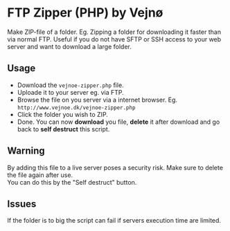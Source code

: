 # FTP Zipper (PHP) by Vejnø
Make ZIP-file of a folder. Eg. Zipping a folder for downloading it faster than via normal FTP. 
Useful if you do not have SFTP or SSH access to your web server and want to download a large folder.

## Usage
- Download the `vejnoe-zipper.php` file.
- Uploade it to your server eg. via FTP.
- Browse the file on you server via a internet browser. Eg. `http://www.vejnoe.dk/vejnoe-zipper.php`
- Click the folder you wish to ZIP.
- Done. You can now **download** you file, **delete** it after download and go back to **self destruct** this script.

## Warning
By adding this file to a live server poses a security risk. Make sure to delete the file again after use.  
You can do this by the "Self destruct" button.

## Issues
If the folder is to big the script can fail if servers execution time are limited.

